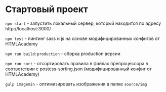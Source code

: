 # Стартовый проект

`npm start` - запустить локальный сервер, который находится по адресу http://localhost:3000/

`npm test` - линтинг sass и js на основе модифицированных конфигов от HTMLAcademy

`npm run build:production` - сборка production версии

`npm run sort` - отсортировать правила в файлах препроцессора в соответствии с postcss-sorting.json (модифицированный конфиг от HTMLAcademy)

`gulp imagemin` - оптимизировать изображения в папке `source/img`
